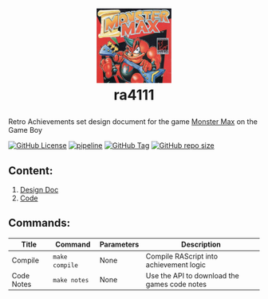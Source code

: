 # <p align="center"><img src="assets/monstermax.jpeg" width="150" /><br>ra4111
Retro Achievements set design document for the game [Monster Max](https://retroachievements.org/game/4111) on the Game Boy

[![GitHub License](https://img.shields.io/github/license/joshraphael/ra4111)](https://github.com/joshraphael/ra4111/blob/main/LICENSE)
[![pipeline](https://github.com/joshraphael/ra4111/actions/workflows/test.yaml/badge.svg)](https://github.com/joshraphael/ra4111/actions/workflows/test.yaml)
[![GitHub Tag](https://img.shields.io/github/v/tag/joshraphael/ra4111)](https://github.com/joshraphael/ra4111/tags)
[![GitHub repo size](https://img.shields.io/github/repo-size/joshraphael/ra4111)](https://github.com/joshraphael/ra4111/archive/main.zip)

## Content:

1. [Design Doc](DESIGN.md)
1. [Code](4111.rascript)

## Commands:

|Title|Command|Parameters|Description|
|-|-|-|-|
|Compile|`make compile`|None|Compile RAScript into achievement logic|
|Code Notes|`make notes`|None|Use the API to download the games code notes|